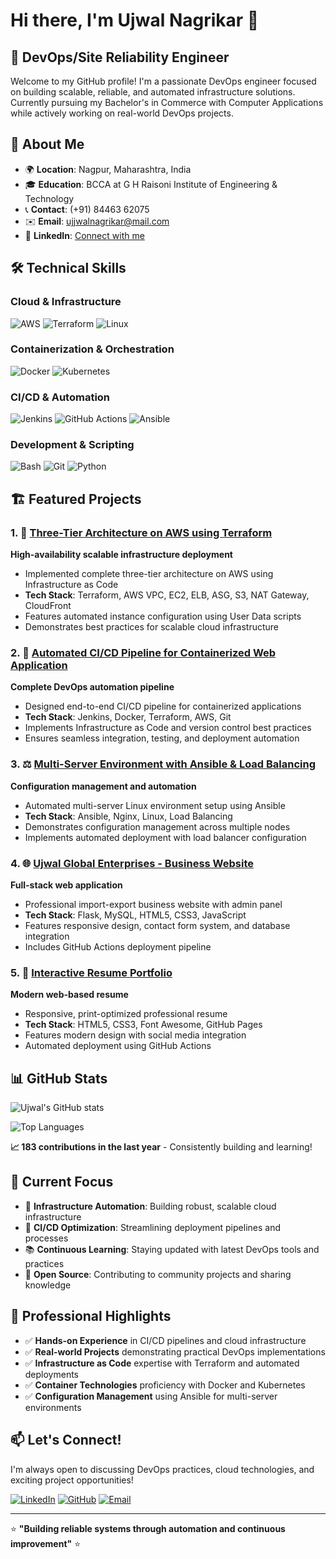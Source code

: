 # Hi there, I'm Ujwal Nagrikar 👋

## 🚀 DevOps/Site Reliability Engineer

Welcome to my GitHub profile! I'm a passionate DevOps engineer focused on building scalable, reliable, and automated infrastructure solutions. Currently pursuing my Bachelor's in Commerce with Computer Applications while actively working on real-world DevOps projects.

## 📍 About Me
- 🌍 **Location**: Nagpur, Maharashtra, India
- 🎓 **Education**: BCCA at G H Raisoni Institute of Engineering & Technology
- 📞 **Contact**: (+91) 84463 62075
- ✉️ **Email**: [ujjwalnagrikar@mail.com](mailto:ujjwalnagrikar@mail.com)
- 💼 **LinkedIn**: [Connect with me](https://www.linkedin.com/in/ujwal-nagrikar-2631aa273/)

## 🛠 Technical Skills

### Cloud & Infrastructure
![AWS](https://img.shields.io/badge/AWS-%23FF9900.svg?style=for-the-badge&logo=amazon-aws&logoColor=white)
![Terraform](https://img.shields.io/badge/terraform-%235835CC.svg?style=for-the-badge&logo=terraform&logoColor=white)
![Linux](https://img.shields.io/badge/Linux-FCC624?style=for-the-badge&logo=linux&logoColor=black)

### Containerization & Orchestration
![Docker](https://img.shields.io/badge/docker-%230db7ed.svg?style=for-the-badge&logo=docker&logoColor=white)
![Kubernetes](https://img.shields.io/badge/kubernetes-%23326ce5.svg?style=for-the-badge&logo=kubernetes&logoColor=white)

### CI/CD & Automation
![Jenkins](https://img.shields.io/badge/jenkins-%232C5263.svg?style=for-the-badge&logo=jenkins&logoColor=white)
![GitHub Actions](https://img.shields.io/badge/github%20actions-%232671E5.svg?style=for-the-badge&logo=githubactions&logoColor=white)
![Ansible](https://img.shields.io/badge/ansible-%231A1918.svg?style=for-the-badge&logo=ansible&logoColor=white)

### Development & Scripting
![Bash](https://img.shields.io/badge/bash-%23121011.svg?style=for-the-badge&logo=gnu-bash&logoColor=white)
![Git](https://img.shields.io/badge/git-%23F05033.svg?style=for-the-badge&logo=git&logoColor=white)
![Python](https://img.shields.io/badge/python-3670A0?style=for-the-badge&logo=python&logoColor=ffdd54)

## 🏗 Featured Projects

### 1. 🏢 [Three-Tier Architecture on AWS using Terraform](https://github.com/UjwalNagrikar/Three-Tier-Architecture-on-AWS-using-Terraform)
**High-availability scalable infrastructure deployment**
- Implemented complete three-tier architecture on AWS using Infrastructure as Code
- **Tech Stack**: Terraform, AWS VPC, EC2, ELB, ASG, S3, NAT Gateway, CloudFront
- Features automated instance configuration using User Data scripts
- Demonstrates best practices for scalable cloud infrastructure

### 2. 🔄 [Automated CI/CD Pipeline for Containerized Web Application](https://github.com/UjwalNagrikar/Automated-CI-CD-Pipeline-for-Containerized-Web-Application-on-AWS)
**Complete DevOps automation pipeline**
- Designed end-to-end CI/CD pipeline for containerized applications
- **Tech Stack**: Jenkins, Docker, Terraform, AWS, Git
- Implements Infrastructure as Code and version control best practices
- Ensures seamless integration, testing, and deployment automation

### 3. ⚖️ [Multi-Server Environment with Ansible & Load Balancing](https://github.com/UjwalNagrikar/Multi-Server-Environment-Setup-with-Ansible-and-Load-Balancing)
**Configuration management and automation**
- Automated multi-server Linux environment setup using Ansible
- **Tech Stack**: Ansible, Nginx, Linux, Load Balancing
- Demonstrates configuration management across multiple nodes
- Implements automated deployment with load balancer configuration

### 4. 🌐 [Ujwal Global Enterprises - Business Website](https://github.com/UjwalNagrikar/ujwal-global-enterprises)
**Full-stack web application**
- Professional import-export business website with admin panel
- **Tech Stack**: Flask, MySQL, HTML5, CSS3, JavaScript
- Features responsive design, contact form system, and database integration
- Includes GitHub Actions deployment pipeline

### 5. 📄 [Interactive Resume Portfolio](https://github.com/UjwalNagrikar/resume)
**Modern web-based resume**
- Responsive, print-optimized professional resume
- **Tech Stack**: HTML5, CSS3, Font Awesome, GitHub Pages
- Features modern design with social media integration
- Automated deployment using GitHub Actions

## 📊 GitHub Stats

![Ujwal's GitHub stats](https://github-readme-stats.vercel.app/api?username=UjwalNagrikar&show_icons=true&theme=radical)

![Top Languages](https://github-readme-stats.vercel.app/api/top-langs/?username=UjwalNagrikar&layout=compact&theme=radical)

**📈 183 contributions in the last year** - Consistently building and learning!

## 🎯 Current Focus

- 🔧 **Infrastructure Automation**: Building robust, scalable cloud infrastructure
- 🚀 **CI/CD Optimization**: Streamlining deployment pipelines and processes  
- 📚 **Continuous Learning**: Staying updated with latest DevOps tools and practices
- 🌱 **Open Source**: Contributing to community projects and sharing knowledge

## 🌟 Professional Highlights

- ✅ **Hands-on Experience** in CI/CD pipelines and cloud infrastructure
- ✅ **Real-world Projects** demonstrating practical DevOps implementations
- ✅ **Infrastructure as Code** expertise with Terraform and automated deployments
- ✅ **Container Technologies** proficiency with Docker and Kubernetes
- ✅ **Configuration Management** using Ansible for multi-server environments

## 📫 Let's Connect!

I'm always open to discussing DevOps practices, cloud technologies, and exciting project opportunities!

[![LinkedIn](https://img.shields.io/badge/LinkedIn-%230077B5.svg?style=for-the-badge&logo=linkedin&logoColor=white)](https://www.linkedin.com/in/ujwal-nagrikar-2631aa273/)
[![GitHub](https://img.shields.io/badge/github-%23121011.svg?style=for-the-badge&logo=github&logoColor=white)](https://github.com/UjwalNagrikar)
[![Email](https://img.shields.io/badge/Email-D14836?style=for-the-badge&logo=gmail&logoColor=white)](mailto:ujjwalnagrikar@mail.com)

---
⭐ **"Building reliable systems through automation and continuous improvement"** ⭐

